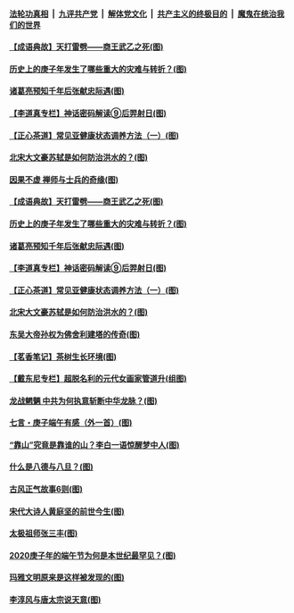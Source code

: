 

####  [法轮功真相](../../../../basic/blob/master/README.md?t=06300402) &nbsp;|&nbsp; [九评共产党](../../../../9ping.md/blob/master/README.md?t=06300402) &nbsp;|&nbsp; [解体党文化](../../../../jtdwh.md/blob/master/README.md?t=06300402)  &nbsp;|&nbsp; [共产主义的终极目的](../../../../gczydzjmd.md/blob/master/README.md?t=06300402) &nbsp;|&nbsp; [魔鬼在统治我们的世界](../../../../mgztzwmdsj.md/blob/master/README.md?t=06300402) 

#### [【成语典故】天打雷劈——商王武乙之死(图)](../pages/p7/937782.md?t=06300402) 

#### [历史上的庚子年发生了哪些重大的灾难与转折？(图)](../pages/p7/937991.md?t=06300402) 

#### [诸葛亮预知千年后张献忠际遇(图)](../pages/p7/937564.md?t=06300402) 

#### [【李道真专栏】神话密码解读⑨后羿射日(图)](../pages/p7/937560.md?t=06300402) 

#### [【正心茶道】常见亚健康状态调养方法（一）(图)](../pages/p7/937556.md?t=06300402) 

#### [北宋大文豪苏轼是如何防治洪水的？(图)](../pages/p7/937874.md?t=06300402) 

#### [因果不虚 禅师与士兵的奇缘(图)](../pages/p7/938092.md?t=06300402) 

#### [【成语典故】天打雷劈——商王武乙之死(图)](../pages/p7/937782.md?t=06300402) 

#### [历史上的庚子年发生了哪些重大的灾难与转折？(图)](../pages/p7/937991.md?t=06300402) 

#### [诸葛亮预知千年后张献忠际遇(图)](../pages/p7/937564.md?t=06300402) 

#### [【李道真专栏】神话密码解读⑨后羿射日(图)](../pages/p7/937560.md?t=06300402) 

#### [【正心茶道】常见亚健康状态调养方法（一）(图)](../pages/p7/937556.md?t=06300402) 

#### [北宋大文豪苏轼是如何防治洪水的？(图)](../pages/p7/937874.md?t=06300402) 

#### [东吴大帝孙权为佛舍利建塔的传奇(图)](../pages/p7/937764.md?t=06300402) 

#### [【茗香笔记】茶树生长环境(图)](../pages/p7/937562.md?t=06300402) 

#### [【戴东尼专栏】超脱名利的元代女画家管道升(组图)](../pages/p7/935043.md?t=06300402) 

#### [龙战魍魉 中共为何执意斩断中华龙脉？(图)](../pages/p7/937761.md?t=06300402) 

#### [七言・庚子端午有感（外一首）(图)](../pages/p7/937763.md?t=06300402) 

#### [“靠山”究竟是靠谁的山？李白一语惊醒梦中人(图)](../pages/p7/937659.md?t=06300402) 

#### [什么是八德与八旦？(图)](../pages/p7/937355.md?t=06300402) 

#### [古风正气故事6则(图)](../pages/p7/936931.md?t=06300402) 

#### [宋代大诗人黄庭坚的前世今生(图)](../pages/p7/937617.md?t=06300402) 

#### [太极祖师张三丰(图)](../pages/p7/937351.md?t=06300402) 

#### [2020庚子年的端午节为何是本世纪最罕见？(图)](../pages/p7/937552.md?t=06300402) 

#### [玛雅文明原来是这样被发现的(图)](../pages/p7/937511.md?t=06300402) 

#### [李淳风与唐太宗说天意(图)](../pages/p7/937350.md?t=06300402) 

